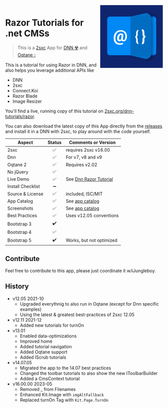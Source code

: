 <img loading="lazy" src="app-icon.png" align="right" width="200px">

# Razor Tutorials for .net CMSs

> This is a [2sxc](https://2sxc.org) App for [DNN ☢️](https://www.dnnsoftware.com/) and [Oqtane 💧](https://www.oqtane.org/)

This is a tutorial for using Razor in DNN, and also helps you leverage additional APIs like

* DNN
* 2sxc
* Connect.Koi
* Razor Blade
* Image Resizer

You'll find a live, running copy of this tutorial on [2sxc.org/dnn-tutorials/razor](https://2sxc.org/dnn-tutorials/en/razor).

You can also download the latest copy of this App directly from the [releases](./releases) and install it in a DNN with 2sxc, to play around with the code yourself.

| Aspect              | Status | Comments or Version |
| ------------------- | :----: | ------------------- |
| 2sxc                | ✅    | requires 2sxc v16.00
| Dnn                 | ✅    | For v7, v8 and v9
| Oqtane 2            | ✅    | Requires v2.02
| No jQuery           | ✅    |
| Live Demo           | ✅    | See [Dnn Razor Tutorial](https://2sxc.org/dnn-tutorials/en/razor)
| Install Checklist   | ➖    | <!-- See [Installation](https://azing.org/2sxc/r/Y2n1XQwq) on [azing.org](https://azing.org/2sxc) -->
| Source & License    | ✅    | included, ISC/MIT
| App Catalog         | ✅    | See [app catalog](https://2sxc.org/en/apps/app/dnn-razor-tutorial)
| Screenshots         | ✅    | See [app catalog](https://2sxc.org/en/apps/app/dnn-razor-tutorial)
| Best Practices      | ✅    | Uses v12.05 conventions
| Bootstrap 3         | ✔️    |
| Bootstrap 4         | ✅    |
| Bootstrap 5         | ✔️    | Works, but not optimized

## Contribute

Feel free to contribute to this app, please just coordinate it w/iJungleboy.

[//]: # (## Customize the App not needed, so commented out)

## History

* v12.05 2021-10
  * Upgraded everythnig to also run in Oqtane (except for Dnn specific examples)
  * Using the latest & greatest best-practices of 2sxc 12.05
* v12.11 2021-12
  * Added new tutorials for turnOn
* v13.01
  * Enabled data-optimizations
  * Improved home
  * Added tutorial navigation
  * Added Oqtane support
  * Added IScrub tutorials
* v14.07.05
  * Migrated the app to the 14.07 best practices
  * Changed the toolbar tutorials to also show the new IToolbarBuilder
  * Added a CmsContext tutorial
* v16.00.00 2023-05
  * Removed _ from Filenames
  * Enhanced Kit.Image with `imgAltFallback`
  * Replaced turnOn Tag with `Kit.Page.TurnOn`
